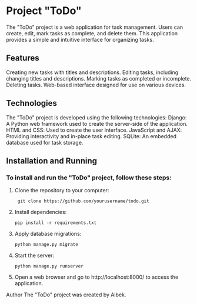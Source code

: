 # Project "ToDo"

The "ToDo" project is a web application for task management. Users can create, edit, mark tasks as complete, and delete them. This application provides a simple and intuitive interface for organizing tasks.

## Features
Creating new tasks with titles and descriptions.
Editing tasks, including changing titles and descriptions.
Marking tasks as completed or incomplete.
Deleting tasks.
Web-based interface designed for use on various devices.

## Technologies
The "ToDo" project is developed using the following technologies:
Django: A Python web framework used to create the server-side of the application.
HTML and CSS: Used to create the user interface.
JavaScript and AJAX: Providing interactivity and in-place task editing.
SQLite: An embedded database used for task storage.

## Installation and Running

### To install and run the "ToDo" project, follow these steps:
    
1. Clone the repository to your computer:
    
        git clone https://github.com/yourusername/todo.git

2. Install dependencies:
         
       pip install -r requirements.txt

3. Apply database migrations:
    
       python manage.py migrate

4. Start the server:
      
       python manage.py runserver

5. Open a web browser and go to http://localhost:8000/ to access the application.

Author
The "ToDo" project was created by Aibek.

